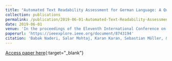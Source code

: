 ```yaml
---
title: "Automated Text Readability Assessment for German Language: A Quality of Experience Approach"
collection: publications
permalink: /publication/2019-06-01-Automated-Text-Readability-Assessment-for-German-Language-A-Quality-of-Experience-Approach
date: 2019-06-01
venue: 'In the proceedings of the Eleventh International Conference on Quality of Multimedia Experience, QoMEX 2019, Berlin, Germany, June 5-7, 2019.'
paperurl: 'https://ieeexplore.ieee.org/document/8743194'
citation: 'Babak Naderi, Salar Mohtaj, Karan Karan, Sebastian Möller, &quot; Automated Text Readability Assessment for German Language: A Quality of Experience Approach.&quot; In the proceedings of the Eleventh International Conference on Quality of Multimedia Experience, QoMEX 2019, Berlin, Germany, June 5-7, 2019.'
---
```

[Access paper here](https://ieeexplore.ieee.org/document/8743194){:target="_blank"}
